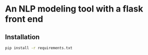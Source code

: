 # An NLP modeling tool with a flask front end

## Installation

```bash
pip install -r requirements.txt
```